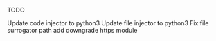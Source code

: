 TODO

Update code injector to python3
Update file injector to python3
Fix file surrogator path
add downgrade https module